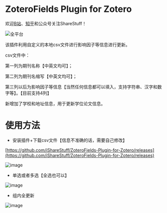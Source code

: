 
# ZoteroFields Plugin for Zotero
欢迎[B站](https://space.bilibili.com/20435673)、[知乎](https://www.zhihu.com/people/ShareStuff/posts)和公众号关注ShareStuff！

![全平台](https://user-images.githubusercontent.com/61663626/163555125-986cc4ec-ac85-4811-a3d6-05cc47096807.jpg)


该插件利用自定义的本地csv文件进行影响因子等信息进行更新。

csv文件中：

第一列为期刊名称【中英文均可】；

第二列为期刊名缩写【中英文均可】；

第三列以后为影响因子等信息【当然任何信息都可以填入，支持字符串、汉字和数字等】。【目前支持4列】

新增加了学校和地址信息，用于更新学位论文信息。

# 使用方法
* 安装插件+下载csv文件【信息不准确的话，需要自己修改】

[https://github.com/iShareStuff/ZoteroFields-Plugin-for-Zotero/releases](https://github.com/iShareStuff/ZoteroFields-Plugin-for-Zotero/releases)

![image](https://user-images.githubusercontent.com/61663626/163552631-745843a7-56b1-4fef-86e4-fc620119ebc3.png)

* 单选或者多选【全选也可以】

![image](https://user-images.githubusercontent.com/61663626/163552809-56404e83-51f0-411e-9e47-152bdd566818.png)

* 组内全更新

![image](https://user-images.githubusercontent.com/61663626/163552858-e218ae41-0f8e-494f-8624-5ceb2061aaa1.png)
